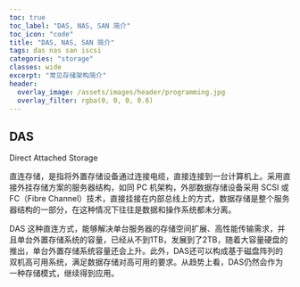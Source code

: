```yaml
---
toc: true
toc_label: "DAS, NAS, SAN 简介"
toc_icon: "code"
title: "DAS, NAS, SAN 简介"
tags: das nas san iscsi
categories: "storage"
classes: wide
excerpt: "常见存储架构简介"
header:
  overlay_image: /assets/images/header/programming.jpg
  overlay_filter: rgba(0, 0, 0, 0.6)
---
```



## DAS

Direct Attached Storage

直连存储，是指将外置存储设备通过连接电缆，直接连接到一台计算机上。采用直接外挂存储方案的服务器结构，如同 PC 机架构，外部数据存储设备采用 SCSI 或 FC（Fibre Channel）技术，直接挂接在内部总线上的方式，数据存储是整个服务器结构的一部分，在这种情况下往往是数据和操作系统都未分离。

DAS 这种直连方式，能够解决单台服务器的存储空间扩展、高性能传输需求，并且单台外置存储系统的容量，已经从不到1TB，发展到了2TB，随着大容量硬盘的推出，单台外置存储系统容量还会上升。此外，DAS还可以构成基于磁盘阵列的双机高可用系统，满足数据存储对高可用的要求。从趋势上看，DAS仍然会作为一种存储模式，继续得到应用。
